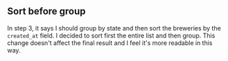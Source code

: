 ## Sort before group

In step 3, it says I should group by state and then sort the breweries by the `created_at` field. I decided to sort first the entire list and then group. This change doesn't affect the final result and I feel it's more readable in this way.
